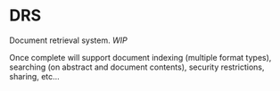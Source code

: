 # DRS
Document retrieval system. *WIP*

Once complete will support document indexing (multiple format types), searching (on abstract and document contents), security restrictions, sharing, etc...
